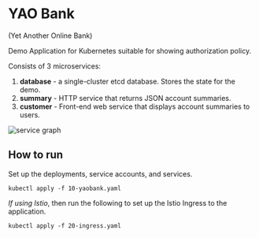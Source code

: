 # YAO Bank
(Yet Another Online Bank)

Demo Application for Kubernetes suitable for showing authorization policy.

Consists of 3 microservices:

1. **database** - a single-cluster etcd database.  Stores the state for the demo.
1. **summary** - HTTP service that returns JSON account summaries.
1. **customer** - Front-end web service that displays account summaries to users.

![service graph](https://github.com/spikecurtis/yaobank/raw/master/doc/service-graph.svg)

## How to run

Set up the deployments, service accounts, and services.

```
kubectl apply -f 10-yaobank.yaml
```

*If using Istio*, then run the following to set up the Istio Ingress to the application.

```
kubectl apply -f 20-ingress.yaml
```
